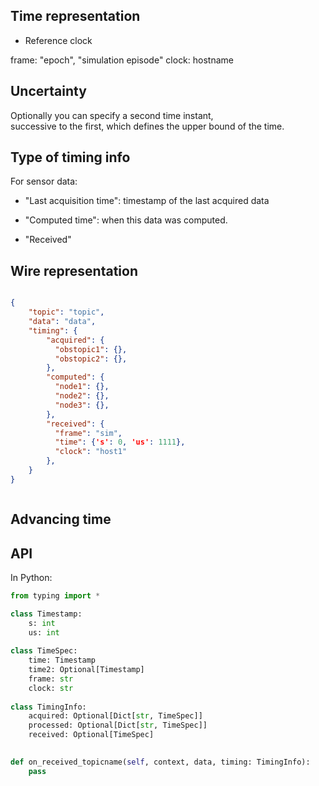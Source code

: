 


## Time representation


* Reference clock

frame: "epoch", "simulation episode"
clock: hostname



## Uncertainty

Optionally you can specify a second time instant,  
successive to the first, which defines the upper bound of the time.

## Type of timing info

For sensor data:

* "Last acquisition time": timestamp of the last acquired data 

* "Computed time": when this data was computed.

* "Received"

## Wire representation


```json

{
    "topic": "topic",
    "data": "data",
    "timing": {
        "acquired": {
          "obstopic1": {},
          "obstopic2": {},
        }, 
        "computed": {
          "node1": {},
          "node2": {},
          "node3": {},
        },
        "received": {
          "frame": "sim",
          "time": {'s': 0, 'us': 1111},
          "clock": "host1"
        },
    }
}



```

## Advancing time 



## API


In Python:

```python
from typing import *

class Timestamp:
    s: int
    us: int
    
class TimeSpec:
    time: Timestamp
    time2: Optional[Timestamp]
    frame: str
    clock: str
    
class TimingInfo:
    acquired: Optional[Dict[str, TimeSpec]]
    processed: Optional[Dict[str, TimeSpec]]
    received: Optional[TimeSpec]
    

def on_received_topicname(self, context, data, timing: TimingInfo):
    pass

```
